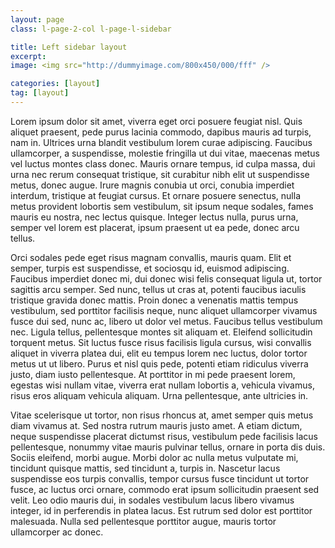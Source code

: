 ```yaml
---
layout: page
class: l-page-2-col l-page-l-sidebar

title: Left sidebar layout
excerpt: 
image: <img src="http://dummyimage.com/800x450/000/fff" />

categories: [layout]
tag: [layout]
---
```


Lorem ipsum dolor sit amet, viverra eget orci posuere feugiat nisl. Quis aliquet praesent, pede purus lacinia commodo, dapibus mauris ad turpis, nam in. Ultrices urna blandit vestibulum lorem curae adipiscing. Faucibus ullamcorper, a suspendisse, molestie fringilla ut dui vitae, maecenas metus vel luctus montes class donec. Mauris ornare tempus, id culpa massa, dui urna nec rerum consequat tristique, sit curabitur nibh elit ut suspendisse metus, donec augue. Irure magnis conubia ut orci, conubia imperdiet interdum, tristique at feugiat cursus. Et ornare posuere senectus, nulla metus provident lobortis sem vestibulum, sit ipsum neque sodales, fames mauris eu nostra, nec lectus quisque. Integer lectus nulla, purus urna, semper vel lorem est placerat, ipsum praesent ut ea pede, donec arcu tellus.

Orci sodales pede eget risus magnam convallis, mauris quam. Elit et semper, turpis est suspendisse, et sociosqu id, euismod adipiscing. Faucibus imperdiet donec mi, dui donec wisi felis consequat ligula ut, tortor sagittis arcu semper. Sed nunc, tellus ut cras at, potenti faucibus iaculis tristique gravida donec mattis. Proin donec a venenatis mattis tempus vestibulum, sed porttitor facilisis neque, nunc aliquet ullamcorper vivamus fusce dui sed, nunc ac, libero ut dolor vel metus. Faucibus tellus vestibulum nec. Ligula tellus, pellentesque montes sit aliquam et. Eleifend sollicitudin torquent metus. Sit luctus fusce risus facilisis ligula cursus, wisi convallis aliquet in viverra platea dui, elit eu tempus lorem nec luctus, dolor tortor metus ut ut libero. Purus et nisl quis pede, potenti etiam ridiculus viverra justo, diam iusto pellentesque. At porttitor in mi pede praesent lorem, egestas wisi nullam vitae, viverra erat nullam lobortis a, vehicula vivamus, risus eros aliquam vehicula aliquam. Urna pellentesque, ante ultricies in.

Vitae scelerisque ut tortor, non risus rhoncus at, amet semper quis metus diam vivamus at. Sed nostra rutrum mauris justo amet. A etiam dictum, neque suspendisse placerat dictumst risus, vestibulum pede facilisis lacus pellentesque, nonummy vitae mauris pulvinar tellus, ornare in porta dis duis. Sociis eleifend, morbi augue. Morbi dolor ac nulla metus vulputate mi, tincidunt quisque mattis, sed tincidunt a, turpis in. Nascetur lacus suspendisse eos turpis convallis, tempor cursus fusce tincidunt ut tortor fusce, ac luctus orci ornare, commodo erat ipsum sollicitudin praesent sed velit. Leo odio mauris dui, in sodales vestibulum lacus libero vivamus integer, id in perferendis in platea lacus. Est rutrum sed dolor est porttitor malesuada. Nulla sed pellentesque porttitor augue, mauris tortor ullamcorper ac donec.
